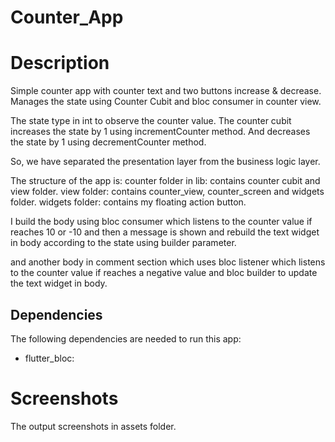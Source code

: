 # Counter_App

# Description

Simple counter app with counter text and two buttons increase & decrease.
Manages the state using Counter Cubit and bloc consumer in counter view.

The state type in int to observe the counter value.
The counter cubit increases the state by 1 using incrementCounter method.
And decreases the state by 1 using decrementCounter method.

So, we have separated the presentation layer from the business logic layer.

The structure of the app is:
counter folder in lib: contains counter cubit and view folder.
view folder: contains counter_view, counter_screen and widgets folder.
widgets folder: contains my floating action button.

I build the body using bloc consumer which listens to the counter value if reaches 10 or -10 and
then a message is shown and
rebuild the text widget in body according to the state using builder parameter.

and another body in comment section which uses bloc listener which listens to the counter value if
reaches a negative value and bloc builder to update the text widget in body.

## Dependencies

The following dependencies are needed to run this app:

- flutter_bloc:

# Screenshots

The output screenshots in assets folder.